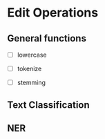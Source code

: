  # Edit Operations
 

## General functions



- [ ] lowercase
- [ ] tokenize
- [ ] stemming


## Text Classification


## NER